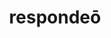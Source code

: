 ---
title: respondeō
meaning: to reply
ch: 5
pos: verb
secondppstem: respond
infend: ēre
infhyph: -ēre
conjugation: fourth
derivative: responsive
---